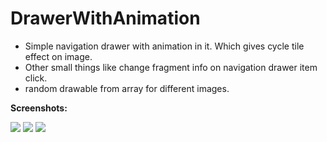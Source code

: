 DrawerWithAnimation
===================

- Simple navigation drawer with animation in it. Which gives cycle tile effect on image.
- Other small things like change fragment info on navigation drawer item click.
- random drawable from array for different images.

<b>Screenshots:</b>

<img src="Libraries\Pictures\anim.png">

<img src="Libraries\Pictures\harry1.png">

<img src="Libraries\Pictures\harry2.png">
